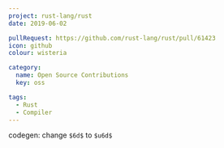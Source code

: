 ```yaml
---
project: rust-lang/rust
date: 2019-06-02

pullRequest: https://github.com/rust-lang/rust/pull/61423
icon: github
colour: wisteria

category:
  name: Open Source Contributions
  key: oss

tags:
  - Rust
  - Compiler
---
```

codegen: change `$6d$` to `$u6d$`
